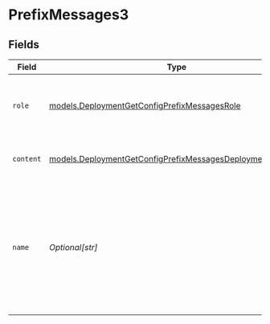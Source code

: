 # PrefixMessages3


## Fields

| Field                                                                                                                          | Type                                                                                                                           | Required                                                                                                                       | Description                                                                                                                    |
| ------------------------------------------------------------------------------------------------------------------------------ | ------------------------------------------------------------------------------------------------------------------------------ | ------------------------------------------------------------------------------------------------------------------------------ | ------------------------------------------------------------------------------------------------------------------------------ |
| `role`                                                                                                                         | [models.DeploymentGetConfigPrefixMessagesRole](../models/deploymentgetconfigprefixmessagesrole.md)                             | :heavy_check_mark:                                                                                                             | The role of the messages author, in this case `user`.                                                                          |
| `content`                                                                                                                      | [models.DeploymentGetConfigPrefixMessagesDeploymentsContent](../models/deploymentgetconfigprefixmessagesdeploymentscontent.md) | :heavy_check_mark:                                                                                                             | The contents of the user message.                                                                                              |
| `name`                                                                                                                         | *Optional[str]*                                                                                                                | :heavy_minus_sign:                                                                                                             | An optional name for the participant. Provides the model information to differentiate between participants of the same role.   |